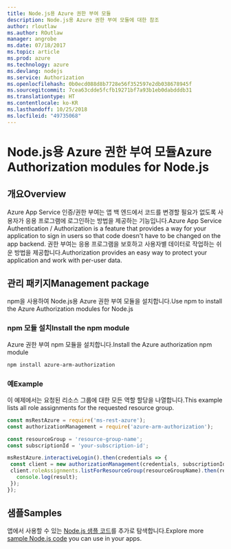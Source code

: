 ```yaml
---
title: Node.js용 Azure 권한 부여 모듈
description: Node.js용 Azure 권한 부여 모듈에 대한 참조
author: rloutlaw
ms.author: ROutlaw
manager: angrobe
ms.date: 07/18/2017
ms.topic: article
ms.prod: azure
ms.technology: azure
ms.devlang: nodejs
ms.service: Authorization
ms.openlocfilehash: 0b0ecd088d8b7728e56f352597e2db038678945f
ms.sourcegitcommit: 7cea63cdde5fcfb19271bf7a93b1eb0dabdddb31
ms.translationtype: HT
ms.contentlocale: ko-KR
ms.lasthandoff: 10/25/2018
ms.locfileid: "49735068"
---
```

# <a name="azure-authorization-modules-for-nodejs"></a><span data-ttu-id="c1c3a-103">Node.js용 Azure 권한 부여 모듈</span><span class="sxs-lookup"><span data-stu-id="c1c3a-103">Azure Authorization modules for Node.js</span></span>

## <a name="overview"></a><span data-ttu-id="c1c3a-104">개요</span><span class="sxs-lookup"><span data-stu-id="c1c3a-104">Overview</span></span>

<span data-ttu-id="c1c3a-105">Azure App Service 인증/권한 부여는 앱 백 엔드에서 코드를 변경할 필요가 없도록 사용자가 응용 프로그램에 로그인하는 방법을 제공하는 기능입니다.</span><span class="sxs-lookup"><span data-stu-id="c1c3a-105">Azure App Service Authentication / Authorization is a feature that provides a way for your application to sign in users so that code doesn't have to be changed on the app backend.</span></span> <span data-ttu-id="c1c3a-106">권한 부여는 응용 프로그램을 보호하고 사용자별 데이터로 작업하는 쉬운 방법을 제공합니다.</span><span class="sxs-lookup"><span data-stu-id="c1c3a-106">Authorization provides an easy way to protect your application and work with per-user data.</span></span>

## <a name="management-package"></a><span data-ttu-id="c1c3a-107">관리 패키지</span><span class="sxs-lookup"><span data-stu-id="c1c3a-107">Management package</span></span>

<span data-ttu-id="c1c3a-108">npm을 사용하여 Node.js용 Azure 권한 부여 모듈을 설치합니다.</span><span class="sxs-lookup"><span data-stu-id="c1c3a-108">Use npm to install the Azure Authorization modules for Node.js</span></span>

### <a name="install-the-npm-module"></a><span data-ttu-id="c1c3a-109">npm 모듈 설치</span><span class="sxs-lookup"><span data-stu-id="c1c3a-109">Install the npm module</span></span>

<span data-ttu-id="c1c3a-110">Azure 권한 부여 npm 모듈을 설치합니다.</span><span class="sxs-lookup"><span data-stu-id="c1c3a-110">Install the Azure authorization npm module</span></span>

```bash
npm install azure-arm-authorization
```

### <a name="example"></a><span data-ttu-id="c1c3a-111">예</span><span class="sxs-lookup"><span data-stu-id="c1c3a-111">Example</span></span>

<span data-ttu-id="c1c3a-112">이 예제에서는 요청된 리소스 그룹에 대한 모든 역할 할당을 나열합니다.</span><span class="sxs-lookup"><span data-stu-id="c1c3a-112">This example lists all role assignments for the requested resource group.</span></span>

```javascript
const msRestAzure = require('ms-rest-azure');
const authorizationManagement = require('azure-arm-authorization');

const resourceGroup = 'resource-group-name';
const subscriptionId = 'your-subscription-id';

msRestAzure.interactiveLogin().then(credentials => {
 const client = new authorizationManagement(credentials, subscriptionId);
 client.roleAssignments.listForResourceGroup(resourceGroupName).then(result => {
   console.log(result);
 });
});
```

## <a name="samples"></a><span data-ttu-id="c1c3a-113">샘플</span><span class="sxs-lookup"><span data-stu-id="c1c3a-113">Samples</span></span>

<span data-ttu-id="c1c3a-114">앱에서 사용할 수 있는 [Node.js 샘플 코드](https://azure.microsoft.com/resources/samples/?platform=nodejs)를 추가로 탐색합니다.</span><span class="sxs-lookup"><span data-stu-id="c1c3a-114">Explore more [sample Node.js code](https://azure.microsoft.com/resources/samples/?platform=nodejs) you can use in your apps.</span></span>
